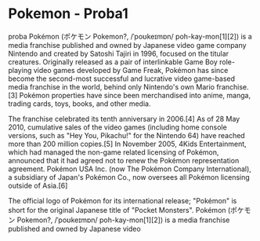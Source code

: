  Pokemon - Proba1 
======

proba
Pokémon (ポケモン Pokemon?, /ˈpoʊkeɪmɒn/ poh-kay-mon[1][2]) is a media franchise published and owned by Japanese video game company Nintendo and created by Satoshi Tajiri in 1996, focused on the titular creatures. Originally released as a pair of interlinkable Game Boy role-playing video games developed by Game Freak, Pokémon has since become the second-most successful and lucrative video game-based media franchise in the world, behind only Nintendo's own Mario franchise.[3] Pokémon properties have since been merchandised into anime, manga, trading cards, toys, books, and other media.

The franchise celebrated its tenth anniversary in 2006.[4] As of 28 May 2010, cumulative sales of the video games (including home console versions, such as "Hey You, Pikachu!" for the Nintendo 64) have reached more than 200 million copies.[5] In November 2005, 4Kids Entertainment, which had managed the non-game related licensing of Pokémon, announced that it had agreed not to renew the Pokémon representation agreement. Pokémon USA Inc. (now The Pokémon Company International), a subsidiary of Japan's Pokémon Co., now oversees all Pokémon licensing outside of Asia.[6]

The official logo of Pokémon for its international release; "Pokémon" is short for the original Japanese title of "Pocket Monsters".
Pokémon (ポケモン Pokemon?, /ˈpoʊkeɪmɒn/ poh-kay-mon[1][2]) is a media franchise published and owned by Japanese video 
